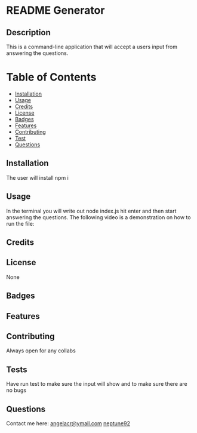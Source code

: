 # README Generator


  ## Description
  This is a command-line application that will accept a users input from answering the questions.


  # Table of Contents
  * [Installation](#Installation)
  * [Usage](#Usage)
  * [Credits](#Credits)
  * [License](#License)
  * [Badges](#Badges)
  * [Features](#Features)
  * [Contributing](#Contributing)
  * [Test](#Test)
  * [Questions](#Questions)

  ## Installation
  The user will install npm i

  ## Usage
  In the terminal you will write out node index.js hit enter and then start answering the questions.
  The following video is a demonstration on how to run the file:

  ## Credits
  

  ## License
  None

  ## Badges


  ## Features


  ## Contributing
  Always open for any collabs

  ## Tests
  Have run test to make sure the input will show and to make sure there are no bugs

  ## Questions
  Contact me here: angelacr@ymail.com
  [neptune92](github.com/neptune92)

